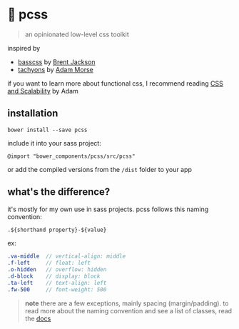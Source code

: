 # 🐧  pcss

> an opinionated low-level css toolkit

inspired by
* [basscss](https://basscss.com) by [Brent Jackson](https://twitter.com/jxnblk)
* [tachyons](https://tachyons.io) by [Adam Morse](https://twitter.com/mrmrs_)

if you want to learn more about functional css, I recommend reading [CSS and Scalability](http://mrmrs.io/writing/2016/03/24/scalable-css/) by Adam

## installation

```
bower install --save pcss
```

include it into your sass project:

```
@import "bower_components/pcss/src/pcss"
```

or add the compiled versions from the `/dist` folder to your app

##  what's the difference?

it's mostly for my own use in sass projects. pcss follows this naming convention:

```css
.${shorthand property}-${value}
```

ex:

```sass
.va-middle  // vertical-align: middle
.f-left     // float: left
.o-hidden   // overflow: hidden
.d-block    // display: block
.ta-left    // text-align: left
.fw-500     // font-weight: 500
```

> **note** there are a few exceptions, mainly spacing (margin/padding). to read more about the naming convention and see a list of classes, read the [docs]()
